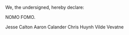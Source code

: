 We, the undersigned, hereby declare:

NOMO FOMO.

Jesse Calton
Aaron Calander
Chris Huynh
Vilde Vevatne
 